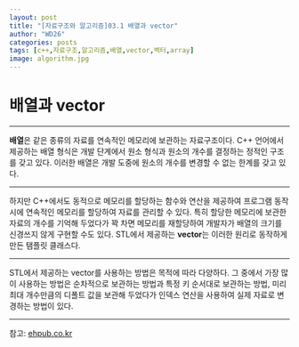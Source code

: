```yaml
---
layout: post
title: "[자료구조와 알고리즘]03.1 배열과 vector"
author: "WD26"
categories: posts
tags: [c++,자료구조,알고리즘,배열,vector,벡터,array]
image: algorithm.jpg
---
```


# 배열과 vector

_ _ _

 **배열**은 같은 종류의 자료를 연속적인 메모리에 보관하는 자료구조이다. C++ 언어에서 제공하는 배열 형식은 개발 단계에서 원소 형식과 원소의 개수를 결정하는 정적인 구조를 갖고 있다. 이러한 배열은 개발 도중에 원소의 개수를 변경할 수 없는 한계를 갖고 있다.


- - -
 하지만 C++에서도 동적으로 메모리를 할당하는 함수와 연산을 제공하여 프로그램 동작 시에 연속적인 메모리를 할당하여 자료를 관리할 수 있다. 특히 할당한 메모리에 보관한 자료의 개수를 기억해 두었다가 꽉 차면 메모리를 재할당하여 개발자가 배열의 크기를 신경쓰지 않게 구현할 수도 있다. STL에서 제공하는 **vector**는 이러한 원리로 동작하게 만든 탬플릿 클래스다.


- - -
STL에서 제공하는 vector를 사용하는 방법은 목적에 따라 다양하다. 그 중에서 가장 많이 사용하는 방법은 순차적으로 보관하는 방법과 특정 키 순서대로 보관하는 방법, 미리 최대 개수만큼의 디폴트 값을 보관해 두었다가 인덱스 연산을 사용하여 실제 자료로 변경하는 방법이 있다.


- - -
참고: [ehpub.co.kr](http://ehpub.co.kr/3-1-vector/)
